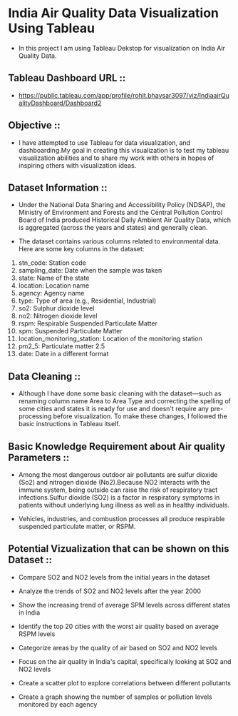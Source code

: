 # India Air Quality Data Visualization Using Tableau

- In this project I am using Tableau Dekstop for visualization on India Air Quality Data.

## Tableau Dashboard URL :: 

- https://public.tableau.com/app/profile/rohit.bhavsar3097/viz/IndiaairQualityDashboard/Dashboard2

## Objective ::

- I have attempted to use Tableau for data visualization, and dashboarding.My goal in creating this visualization is to test my tableau visualization abilities and to share my work with others in hopes of inspiring others with visualization ideas.

## Dataset Information ::

- Under the National Data Sharing and Accessibility Policy (NDSAP), the Ministry of Environment and Forests and the Central Pollution Control Board of India produced Historical Daily Ambient Air Quality Data, which is aggregated (across the years and states) and generally clean.

- The dataset contains various columns related to environmental data. Here are some key columns in the dataset:

1. stn_code: Station code
2. sampling_date: Date when the sample was taken
3. state: Name of the state
4. location: Location name
5. agency: Agency name
6. type: Type of area (e.g., Residential, Industrial)
7. so2: Sulphur dioxide level
8. no2: Nitrogen dioxide level
9. rspm: Respirable Suspended Particulate Matter
10. spm: Suspended Particulate Matter
11. location_monitoring_station: Location of the monitoring station
12. pm2_5: Particulate matter 2.5
13. date: Date in a different format

## Data Cleaning ::

- Although I have done some basic cleaning with the dataset—such as renaming column name Area to Area Type and correcting the spelling of some cities and states it is ready for use and doesn't require any pre-processing before visualization. To make these changes, I followed the basic instructions in Tableau itself.

## Basic Knowledge Requirement about Air quality Parameters ::

- Among the most dangerous outdoor air pollutants are sulfur dioxide (So2) and nitrogen dioxide (No2).Because NO2 interacts with the immune system, being outside can raise the risk of respiratory tract infections.Sulfur dioxide (SO2) is a factor in respiratory symptoms in patients without underlying lung illness as well as in healthy individuals.

- Vehicles, industries, and combustion processes all produce respirable suspended particulate matter, or RSPM.

## Potential Vizualization that can be shown on this Dataset ::

- Compare SO2 and NO2 levels from the initial years in the dataset

- Analyze the trends of SO2 and NO2 levels after the year 2000

- Show the increasing trend of average SPM levels across different states in India

- Identify the top 20 cities with the worst air quality based on average RSPM levels

- Categorize areas by the quality of air based on SO2 and NO2 levels

- Focus on the air quality in India's capital, specifically looking at SO2 and NO2 levels

- Create a scatter plot to explore correlations between different pollutants

- Create a graph showing the number of samples or pollution levels monitored by each agency

